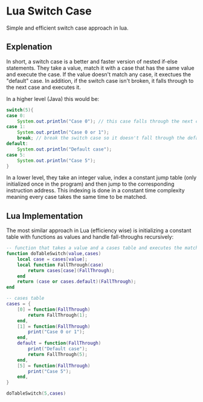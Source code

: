 <h1>Lua Switch Case</h1>
Simple and efficient switch case approach in lua.

<h2>Explenation</h2>
<p>In short, a switch case is a better and faster version of nested if-else statements. They take a value, match it with a case that has the same value and execute the case. If the value doesn't match any case, it exectues the "default" case. In addition, if the switch case isn't broken, it falls through to the next case and executes it.</p>

<p>In a higher level (Java) this would be:</p>

```java
switch(5){
case 0:
    System.out.println("Case 0"); // this case falls through the next case
case 1:
    System.out.println("Case 0 or 1");
    break; // break the switch case so it doesn't fall through the default case
default:
    System.out.println("Default case");
case 5:
    System.out.println("Case 5");
}
```
<p>In a lower level, they take an integer value, index a constant jump table (only initialized once in the program) and then jump to the corresponding instruction address. This indexing is done in a constant time complexity meaning every case takes the same time to be matched.</p>

<h2>Lua Implementation</h2>
<p>The most similar approach in Lua (efficiency wise) is initializing a constant table with functions as values and handle fall-throughs recursively:</p>

```lua
-- function that takes a value and a cases table and executes the matching case
function doTableSwitch(value,cases)
	local case = cases[value];
	local function FallThrough(case)
		return cases[case](FallThrough);
	end
	return (case or cases.default)(FallThrough);
end

-- cases table
cases = {
	[0] = function(FallThrough)
		return FallThrough(1);
	end,
	[1] = function(FallThrough)
		print("Case 0 or 1");
	end,
	default = function(FallThrough)
		print("Default case");
		return FallThrough(5);
	end,
	[5] = function(FallThrough)
		print("Case 5");
	end,
}

doTableSwitch(5,cases) 
```
